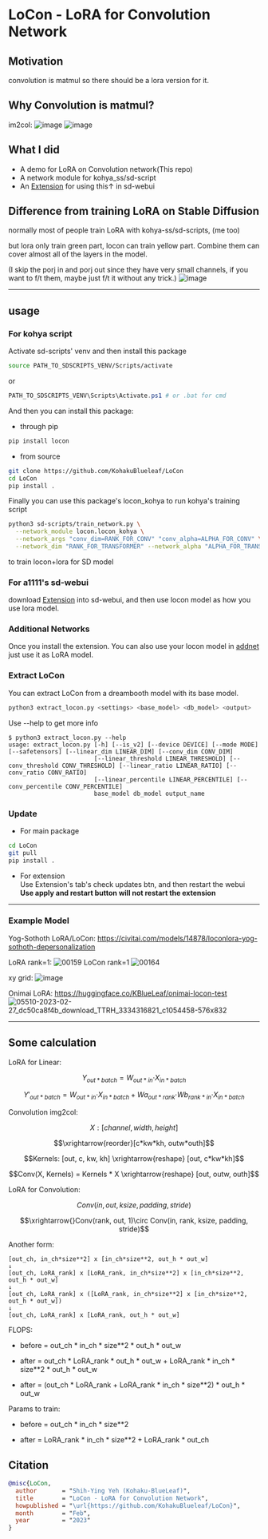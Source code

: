 # LoCon - LoRA for Convolution Network

## Motivation
convolution is matmul so there should be a lora version for it.

## Why Convolution is matmul?

im2col:
![image](https://user-images.githubusercontent.com/59680068/221547963-c821b9fa-2825-4b8d-8192-c3109268417f.png)
![image](https://user-images.githubusercontent.com/59680068/221547996-4be14700-1392-4859-9e29-e3e669142a09.png)


## What I did
* A demo for LoRA on Convolution network(This repo)
* A network module for kohya_ss/sd-script
* An [Extension](https://github.com/KohakuBlueleaf/a1111-sd-webui-locon) for using this↑ in sd-webui


## Difference from training LoRA on Stable Diffusion
normally most of people train LoRA with kohya-ss/sd-scripts, (me too)

but lora only train green part, locon can train yellow part. Combine them can cover almost all of the layers in the model.

(I skip the porj in and porj out since they have very small channels, if you want to f/t them, maybe just f/t it without any trick.)
![image](https://user-images.githubusercontent.com/59680068/221555165-7b0a1b96-0cc4-4ec4-bdd7-559a43002c65.png)

---

## usage
### For kohya script
Activate sd-scripts' venv and then install this package
```bash
source PATH_TO_SDSCRIPTS_VENV/Scripts/activate
```
or
```powershell
PATH_TO_SDSCRIPTS_VENV\Scripts\Activate.ps1 # or .bat for cmd
```

And then you can install this package:
* through pip
```bash
pip install locon
```

* from source
```bash
git clone https://github.com/KohakuBlueleaf/LoCon
cd LoCon
pip install .
```

Finally you can use this package's locon_kohya to run kohya's training script
```bash
python3 sd-scripts/train_network.py \
  --network_module locon.locon_kohya \
  --network_args "conv_dim=RANK_FOR_CONV" "conv_alpha=ALPHA_FOR_CONV" \
  --network_dim "RANK_FOR_TRANSFORMER" --network_alpha "ALPHA_FOR_TRANSFORMER"
```
to train locon+lora for SD model

### For a1111's sd-webui
download [Extension](https://github.com/KohakuBlueleaf/a1111-sd-webui-locon) into sd-webui, and then use locon model as how you use lora model.

### Additional Networks
Once you install the extension. You can also use your locon model in [addnet](https://github.com/kohya-ss/sd-webui-additional-networks/releases)<br>
just use it as LoRA model.


### Extract LoCon
You can extract LoCon from a dreambooth model with its base model.
```bash
python3 extract_locon.py <settings> <base_model> <db_model> <output>
```
Use --help to get more info
```
$ python3 extract_locon.py --help
usage: extract_locon.py [-h] [--is_v2] [--device DEVICE] [--mode MODE] [--safetensors] [--linear_dim LINEAR_DIM] [--conv_dim CONV_DIM]
                        [--linear_threshold LINEAR_THRESHOLD] [--conv_threshold CONV_THRESHOLD] [--linear_ratio LINEAR_RATIO] [--conv_ratio CONV_RATIO]
                        [--linear_percentile LINEAR_PERCENTILE] [--conv_percentile CONV_PERCENTILE]
                        base_model db_model output_name
```

### Update
* For main package
```bash
cd LoCon
git pull
pip install .
```

* For extension<br>
Use Extension's tab's check updates btn, and then restart the webui<br>
**Use apply and restart button will not restart the extension**

---

### Example Model
Yog-Sothoth LoRA/LoCon:
https://civitai.com/models/14878/loconlora-yog-sothoth-depersonalization

LoRA rank=1:
![00159](https://user-images.githubusercontent.com/59680068/222422792-b37648c3-af2e-4bee-9f82-b14a5d8e5f5d.png)
LoCon rank=1
![00164](https://user-images.githubusercontent.com/59680068/222422830-4ec9f550-cdff-4314-b694-1658bf9f1c83.png)

xy grid:
![image](https://user-images.githubusercontent.com/59680068/222424002-5ce2572c-9102-4e2d-83f2-100bc41ec272.png)


Onimai LoRA:
https://huggingface.co/KBlueLeaf/onimai-locon-test
![05510-2023-02-27_dc50ca8f4b_download_TTRH_3334316821_c1054458-576x832](https://user-images.githubusercontent.com/59680068/221551622-e26477a7-f929-42a3-9cd5-937ca1595daf.png)

---
## Some calculation
LoRA for Linear:
```math
Y_{out*batch} = W_{out*in}‧X_{in*batch}
```
```math
Y'_{out*batch} = W_{out*in}‧X_{in*batch} + Wa_{out*rank}‧Wb_{rank*in}‧X_{in*batch}
```

Convolution img2col:
```math
X:[channel, width, height]
```
```math
\xrightarrow{reorder}[c*kw*kh, outw*outh]
```
```math
Kernels: [out, c, kw, kh] \xrightarrow{reshape} [out, c*kw*kh]
```
```math
Conv(X, Kernels) = Kernels * X \xrightarrow{reshape} [out, outw, outh]
```

LoRA for Convolution:
```math
Conv(in, out, ksize, padding, stride)
```
```math
\xrightarrow{}Conv(rank, out, 1)\circ Conv(in, rank, ksize, padding, stride)
```


Another form:
```
[out_ch, in_ch*size**2] x [in_ch*size**2, out_h * out_w]
↓
[out_ch, LoRA_rank] x [LoRA_rank, in_ch*size**2] x [in_ch*size**2, out_h * out_w]
↓
[out_ch, LoRA_rank] x ([LoRA_rank, in_ch*size**2] x [in_ch*size**2, out_h * out_w])
↓
[out_ch, LoRA_rank] x [LoRA_rank, out_h * out_w]
```

FLOPS:
* before = out_ch \* in_ch \* size\*\*2 \* out_h \* out_w

* after  = out_ch \* LoRA_rank \* out_h \* out_w + LoRA_rank \* in_ch \* size\*\*2 \* out_h \* out_w

* after = (out_ch \* LoRA_rank + LoRA_rank \* in_ch \* size\*\*2) \* out_h \* out_w

Params to train:
* before = out_ch \* in_ch \* size\*\*2

* after  = LoRA_rank \* in_ch \* size\*\*2 + LoRA_rank \* out_ch


## Citation

```bibtex
@misc{LoCon,
  author       = "Shih-Ying Yeh (Kohaku-BlueLeaf)",
  title        = "LoCon - LoRA for Convolution Network",
  howpublished = "\url{https://github.com/KohakuBlueleaf/LoCon}",
  month        = "Feb",
  year         = "2023"
}
```
